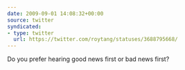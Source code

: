 ```yaml
---
date: 2009-09-01 14:08:32+00:00
source: twitter
syndicated:
- type: twitter
  url: https://twitter.com/roytang/statuses/3688795668/
---
```


Do you prefer hearing good news first or bad news first?